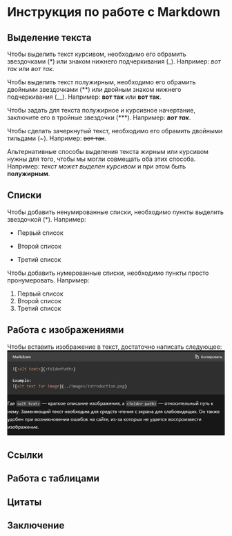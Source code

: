 # Инструкция по работе с Markdown

## Выделение текста

Чтобы выделить текст курсивом, необходимо его обрамить звездочками (*) или знаком нижнего подчеркивания (_). Например: *вот так* или _вот так_.

Чтобы выделить текст полужирным, необходимо его обрамить двойными звездочками (**) или двойным знаком нижнего подчеркивания (__). Например: **вот так** или __вот так__.

Чтобы задать для текста полужирное и курсивное начертание, заключите его в тройные звездочки (***). Например: ***вот так***.

Чтобы сделать зачеркнутый текст, необходимо его обрамить двойными тильдами (~). Например: ~~вот так~~.

Альтернативные способы выделения текста жирным или курсивом нужны для того, чтобы мы могли совмещать оба этих способа. Например: _текст может выделен курсивом_ и при этом быть **полужирным**.

## Списки

Чтобы добавить ненумированные списки, необходимо пункты выделить звездочкой (*). Например:

* Первый список

* Второй список

* Третий список

Чтобы добавить нумерованные списки, необходимо пункты просто пронумеровать. Например:

1. Первый список
2. Второй список
3. Третий список

## Работа с изображениями

Чтобы вставить изображение в текст, достаточно написать следующее: 
![Как добавить фото](FotoMarkdown.jpg)

## Ссылки

## Работа с таблицами

## Цитаты

## Заключение











